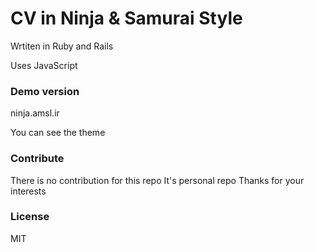 # CV in Ninja & Samurai Style

Wrtiten in Ruby and Rails

Uses JavaScript

### Demo version

ninja.amsl.ir

You can see the theme

### Contribute

There is no contribution for this repo 
It's personal repo
Thanks for your interests


### License

MIT
